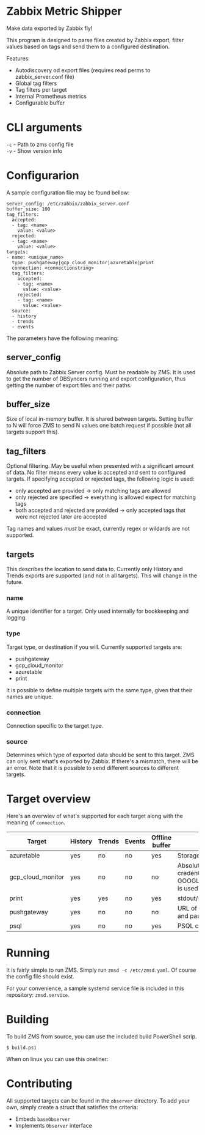 # Zabbix Metric Shipper
Make data exported by Zabbix fly!

This program is designed to parse files created by Zabbix export, filter values based on tags and send them to a configured destination.

Features:
- Autodiscovery od export files (requires read perms to zabbix_server.conf file)
- Global tag filters
- Tag filters per target
- Internal Prometheus metrics
- Configurable buffer

# CLI arguments

`-c` - Path to zms config file<br>
`-v` - Show version info

# Configurarion

A sample configuration file may be found bellow:

```
server_config: /etc/zabbix/zabbix_server.conf
buffer_size: 100
tag_filters:
  accepted:
  - tag: <name>
    value: <value>
  rejected:
  - tag: <name>
    value: <value>
targets:
- name: <unique_name>
  type: pushgateway|gcp_cloud_monitor|azuretable|print
  connection: <connectionstring>
  tag_filters:
    accepted:
    - tag: <name>
      value: <value>
    rejected:
    - tag: <name>
      value: <value>
  source:
  - history
  - trends
  - events
```

The parameters have the following meaning:

## server_config

Absolute path to Zabbix Server config. Must be readable by ZMS. It is used to get the number of DBSyncers running and export configuration, thus getting the number of export files and their paths.

## buffer_size

Size of local in-memory buffer. It is shared between targets. Setting buffer to N will force ZMS to send N values one batch request if possible (not all targets support this).

## tag_filters

Optional filtering. May be useful when presented with a significant amount of data. No filter means every value is accepted and sent to configured targets.
If specifying accepted or rejected tags, the following logic is used:
- only accepted are provided -> only matching tags are allowed
- only rejected are specified -> everything is allowed expect for matching tags
- both accepted and rejected are provided -> only accepted tags that were not rejected later are accepted

Tag names and values _must_ be exact, currently regex or wildards are not supported.

## targets

This describes the location to send data to.
Currently only History and Trends exports are supported (and not in all targets). This will change in the future.

### name

A unique identifier for a target. Only used internally for bookkeeping and logging.

### type

Target type, or destination if you will.
Currently supported targets are:
- pushgateway
- gcp_cloud_monitor
- azuretable
- print

It is possible to define multiple targets with the same type, given that their names are unique.

### connection

Connection specific to the target type.

### source

Determines which type of exported data should be sent to this target. ZMS can only sent what's exported by Zabbix.
If there's a mismatch, there will be an error.
Note that it is possible to send different sources to different targets.

# Target overview

Here's an overwiev of what's supported for each target along with the meaning of `connection`.

| Target            | History | Trends | Events | Offline buffer | Connection                                                                                       |
| ----------------- | ------- | ------ | ------ | -------------- | ------------------------------------------------------------------------------------------------ |
| azuretable        | yes     | no     | no     | yes            | Storage account SAS URL.                                                                         |
| gcp_cloud_monitor | yes     | no     | no     | no             | Absolute path to file with access credentials. If empty, GOOGLE_APPLICATION_CREDENTIALS is used. |
| print             | yes     | yes    | no     | yes            | stdout/stderr.                                                                                   |
| pushgateway       | yes     | no     | no     | no             | URL of Pushgateway. May contain user and password.                                               |
| psql              | yes     | no     | no     | yes            | PSQL connection string                                                                           |

# Running

It is fairly simple to run ZMS. Simply run `zmsd -c /etc/zmsd.yaml`. Of course the config file should exist.

For your convenience, a sample systemd service file is included in this repository: `zmsd.service`.

# Building

To build ZMS from source, you can use the included build PowerShell scrip.

`$ build.ps1`

When on linux you can use this oneliner:

# Contributing

All supported targets can be found in the `observer` directory.
To add your own, simply create a struct that satisfies the criteria:
- Embeds `baseObserver`
- Implements `Observer` interface
